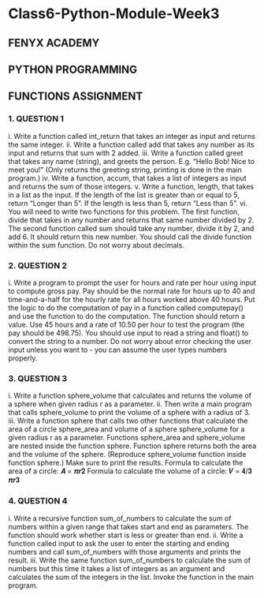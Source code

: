 # Class6-Python-Module-Week3

## FENYX ACADEMY
## PYTHON PROGRAMMING
## FUNCTIONS ASSIGNMENT

### 1. QUESTION 1
i. Write a function called int_return that takes an integer as input and returns
the same integer.
ii. Write a function called add that takes any number as its input and returns
that sum with 2 added.
iii. Write a function called greet that takes any name (string), and greets the
person. E.g. “Hello Bob! Nice to meet you!” (Only returns the greeting string,
printing is done in the main program.)
iv. Write a function, accum, that takes a list of integers as input and returns the
sum of those integers.
v. Write a function, length, that takes in a list as the input. If the length of the
list is greater than or equal to 5, return “Longer than 5”. If the length is less
than 5, return “Less than 5”.
vi. You will need to write two functions for this problem. The first function,
divide that takes in any number and returns that same number divided by 2.
The second function called sum should take any number, divide it by 2, and
add 6. It should return this new number. You should call the divide function
within the sum function. Do not worry about decimals.

### 2. QUESTION 2
i. Write a program to prompt the user for hours and rate per hour using input
to compute gross pay. Pay should be the normal rate for hours up to 40 and
time-and-a-half for the hourly rate for all hours worked above 40 hours. Put
the logic to do the computation of pay in a function called
computepay() and use the function to do the computation. The function
should return a value. Use 45 hours and a rate of 10.50 per hour to test the
program (the pay should be 498.75). You should use input to read a string
and float() to convert the string to a number. Do not worry about error
checking the user input unless you want to - you can assume the user types
numbers properly.

### 3. QUESTION 3
i. Write a function sphere_volume that calculates and returns the volume of a
sphere when given radius r as a parameter.
ii. Then write a main program that calls sphere_volume to print the volume of
a sphere with a radius of 3.
iii. Write a function sphere that calls two other functions that calculate the area
of a circle sphere_area and volume of a sphere sphere_volume for a given
radius r as a parameter. Functions sphere_area and sphere_volume are
nested inside the function sphere. Function sphere returns both the area
and the volume of the sphere.
(Reproduce sphere_volume function inside function sphere.)
Make sure to print the results.
Formula to calculate the area of a circle: 𝑨 = 𝝅𝒓𝟐
Formula to calculate the volume of a circle: 𝑽 = 𝟒/𝟑 𝝅𝒓𝟑

### 4. QUESTION 4
i. Write a recursive function sum_of_numbers to calculate the sum of
numbers within a given range that takes start and end as parameters. The
function should work whether start is less or greater than end.
ii. Write a function called input to ask the user to enter the starting and ending
numbers and call sum_of_numbers with those arguments and prints the result.
iii. Write the same function sum_of_numbers to calculate the sum of numbers but
this time it takes a list of integers as an argument and calculates the sum of the
integers in the list. Invoke the function in the main program.
